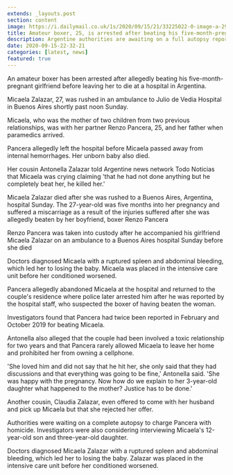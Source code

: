 ```yaml
---
extends: _layouts.post
section: content
image: https://i.dailymail.co.uk/1s/2020/09/15/21/33225022-0-image-a-29_1600201822005.jpg 
title: Amateur boxer, 25, is arrested after beating his five-month-pregnant girlfriend to death 
description: Argentine authorities are awaiting on a full autopsy report to charge Renzo Pancera with the murder of his pregnant girlfriend Micaela Zalazar on Sunday in Buenos Aires. 
date: 2020-09-15-22-32-21 
categories: [latest, news] 
featured: true 
--- 
```

An amateur boxer has been arrested after allegedly beating his five-month-pregnant girlfriend before leaving her to die at a hospital in Argentina.

Micaela Zalazar, 27, was rushed in an ambulance to Julio de Vedia Hospital in Buenos Aires shortly past noon Sunday. 

Micaela, who was the mother of two children from two previous relationships, was with her partner Renzo Pancera, 25, and her father when paramedics arrived. 

Pancera allegedly left the hospital before Micaela passed away from internal hemorrhages. Her unborn baby also died.

Her cousin Antonella Zalazar told Argentine news network Todo Noticias that Micaela was crying claiming 'that he had not done anything but he completely beat her, he killed her.' 

Micaela Zalazar died after she was rushed to a Buenos Aires, Argentina, hospital Sunday. The 27-year-old was five months into her pregnancy and suffered a miscarriage as a result of the injuries suffered after she was allegedly beaten by her boyfriend, boxer Renzo Pancera

Renzo Pancera was taken into custody after he accompanied his girlfriend Micaela Zalazar on an ambulance to a Buenos Aires hospital Sunday before she died 

Doctors diagnosed Micaela with a ruptured spleen and abdominal bleeding, which led her to losing the baby. Micaela was placed in the intensive care unit before her conditioned worsened. 

Pancera allegedly abandoned Micaela at the hospital and returned to the couple's residence where police later arrested him after he was reported by the hospital staff, who suspected the boxer of having beaten the woman.

Investigators found that Pancera had twice been reported in February and October 2019 for beating Micaela. 

Antonella also alleged that the couple had been involved a toxic relationship for two years and that Pancera rarely allowed Micaela to leave her home and prohibited her from owning a cellphone.

'She loved him and did not say that he hit her, she only said that they had discussions and that everything was going to be fine,' Antonella said. 'She was happy with the pregnancy. Now how do we explain to her 3-year-old daughter what happened to the mother? Justice has to be done.'

Another cousin, Claudia Zalazar, even offered to come with her husband and pick up Micaela but that she rejected her offer.  

Authorities were waiting on a complete autopsy to charge Pancera with homicide. Investigators were also considering interviewing Micaela's 12-year-old son and three-year-old daughter.

 

Doctors diagnosed Micaela Zalazar with a ruptured spleen and abdominal bleeding, which led her to losing the baby. Zalazar was placed in the intensive care unit before her conditioned worsened.

